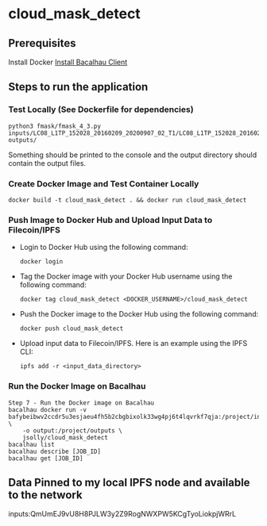 # cloud_mask_detect

## Prerequisites
Install Docker
[Install Bacalhau Client](https://docs.bacalhau.org/getting-started/installation)


## Steps to run the application
### Test Locally (See Dockerfile for dependencies)
```shell
python3 fmask/fmask_4_3.py inputs/LC08_L1TP_152028_20160209_20200907_02_T1/LC08_L1TP_152028_20160209_20200907_02_T1_MTL.txt outputs/
```
Something should be printed to the console and the output directory should contain the output files.

### Create Docker Image and Test Container Locally
```
docker build -t cloud_mask_detect . && docker run cloud_mask_detect
```
### Push Image to Docker Hub and Upload Input Data to Filecoin/IPFS

- Login to Docker Hub using the following command:
    ```shell
    docker login
    ```
- Tag the Docker image with your Docker Hub username using the following command:
    ```shell
    docker tag cloud_mask_detect <DOCKER_USERNAME>/cloud_mask_detect
    ```
- Push the Docker image to the Docker Hub using the following command:
    ```shell
    docker push cloud_mask_detect
    ```
- Upload input data to Filecoin/IPFS. Here is an example using the IPFS CLI:
    ```shell
    ipfs add -r <input_data_directory>
    ```

### Run the Docker Image on Bacalhau
```shell
Step 7 - Run the Docker image on Bacalhau
bacalhau docker run -v bafybeibwv2ccdr5u3esjaeu4fh5b2cbgbixolk33wg4pj6t4lqvrkf7qja:/project/inputs \
	-o output:/project/outputs \
	jsolly/cloud_mask_detect
bacalhau list
bacalhau describe [JOB_ID]
bacalhau get [JOB_ID]
```

## Data Pinned to my local IPFS node and available to the network
inputs:QmUmEJ9vU8H8PJLW3y2Z9RogNWXPW5KCgTyoLiokpjWRrL